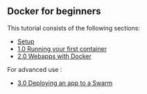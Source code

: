 ## Docker for beginners

This tutorial consists of the following sections:

* [Setup](chapters/setup.md)
* [1.0 Running your first container](chapters/alpine.md)
* [2.0 Webapps with Docker](chapters/webapps.md)

For advanced use :

* [3.0 Deploying an app to a Swarm](chapters/votingapp.md)
